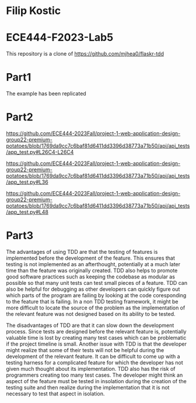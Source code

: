 # Filip Kostic 
# ECE444-F2023-Lab5
This repository is a clone of https://github.com/mjhea0/flaskr-tdd

# Part1
The example has been replicated

# Part2

https://github.com/ECE444-2023Fall/project-1-web-application-design-group22-premium-potatoes/blob/1769da9cc7c6baf81d6411dd3396d38773a71b50/api/api_tests/app_test.py#L26C4-L26C4

https://github.com/ECE444-2023Fall/project-1-web-application-design-group22-premium-potatoes/blob/1769da9cc7c6baf81d6411dd3396d38773a71b50/api/api_tests/app_test.py#L36

https://github.com/ECE444-2023Fall/project-1-web-application-design-group22-premium-potatoes/blob/1769da9cc7c6baf81d6411dd3396d38773a71b50/api/api_tests/app_test.py#L48

# Part3

The advantages of using TDD are that the testing of features is implemented before the development of the feature. This ensures that testing is not implemented as an afterthought, potentially at a much later time than the feature was originally created. TDD also helps to promote good software practices such as keeping the codebase as modular as possible so that many unit tests can test small pieces of a feature. TDD can also be helpful for debugging as other developers can quickly figure out which parts of the program are failing by looking at the code coresponding to the feature that is failing. In a non TDD testing framework, it might be more difficult to locate the source of the problem as the implementation of the relevant feature was not designed based on its ability to be tested.

The disadvantages of TDD are that it can slow down the development process. Since tests are designed before the relevant feature is, potentially valuable time is lost by creating many test cases which can be problematic if the project timeline is small. Another issue with TDD is that the developer might realize that some of their tests will not be helpful during the development of the relevant feature. It can be difficult to come up with a testing harness for a complicated feature for which the developer has not given much thought about its implementation. TDD also has the risk of programmers creating too many test cases. The developer might think an aspect of the feature must be tested in insolation during the creation of the testing suite and then realize during the implementation that it is not necessary to test that aspect in isolation.


